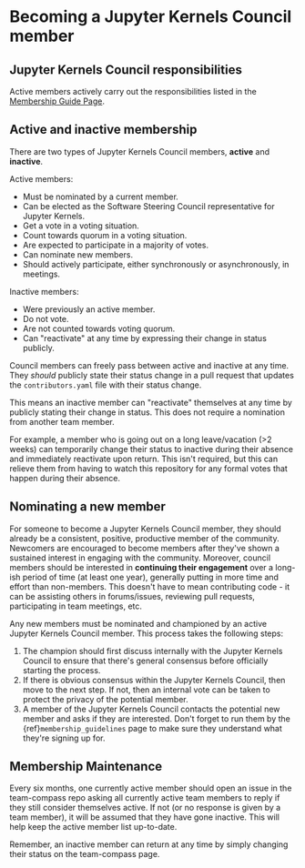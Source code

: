 # Becoming a Jupyter Kernels Council member

## Jupyter Kernels Council responsibilities

Active members actively carry out the responsibilities listed in the [Membership Guide Page](membership_guidelines).

## Active and inactive membership

There are two types of Jupyter Kernels Council members,
**active** and **inactive**.

Active members:

* Must be nominated by a current member.
* Can be elected as the Software Steering Council representative for Jupyter Kernels.
* Get a vote in a voting situation.
* Count towards quorum in a voting situation.
* Are expected to participate in a majority of votes.
* Can nominate new members.
* Should actively participate, either synchronously or asynchronously, in meetings.

Inactive members:

* Were previously an active member.
* Do not vote.
* Are not counted towards voting quorum.
* Can "reactivate" at any time by expressing their change in status publicly.

Council members can freely pass between active and inactive at any time. They *should* publicly state their status change in a pull request that updates the `contributors.yaml` file with their status change.

This means an inactive member can "reactivate" themselves at any time by publicly stating their change in status. This does not require a nomination from another team member.

For example, a member who is going out on a long leave/vacation (>2 weeks) can temporarily change their status to inactive during their absence and immediately reactivate upon return. This isn't required, but this can relieve them from having to watch this repository for any formal votes that happen during their absence.

## Nominating a new member

For someone to become a Jupyter Kernels Council member,
they should already be a consistent, positive, productive member of the
community. Newcomers are encouraged to become members after they've shown a
sustained interest in engaging with the community. Moreover, council members
should be interested in **continuing their engagement** over a long-ish period
of time (at least one year), generally putting in more time and effort than
non-members. This doesn't have to mean contributing code - it can be assisting
others in forums/issues, reviewing pull requests, participating in team
meetings, etc.

Any new members must be nominated and championed by an active
Jupyter Kernels Council member. This process takes the following
steps:

1. The champion should first discuss internally with the
   Jupyter Kernels Council to ensure that there's general consensus
   before officially starting the process.
2. If there is obvious consensus within the Jupyter Kernels Council,
   then move to the next step. If not, then an internal vote can be taken to
   protect the privacy of the potential member.
3. A member of the Jupyter Kernels Council contacts the potential new
   member and asks if they are interested. Don't forget to run them by the
   {ref}`membership_guidelines` page to make sure they understand what they're
   signing up for.

## Membership Maintenance

Every six months, one currently active member should open an issue in the
team-compass repo asking all currently active team members to reply if they
still consider themselves active. If not (or no response is given by a team
member), it will be assumed that they have gone inactive. This will help keep
the active member list up-to-date.

Remember, an inactive member can return at any time by simply changing their
status on the team-compass page.

